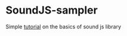 # SoundJS-sampler
Simple [tutorial](https://joshfsher.github.io/SoundJS-sampler/) on the basics of sound js library
